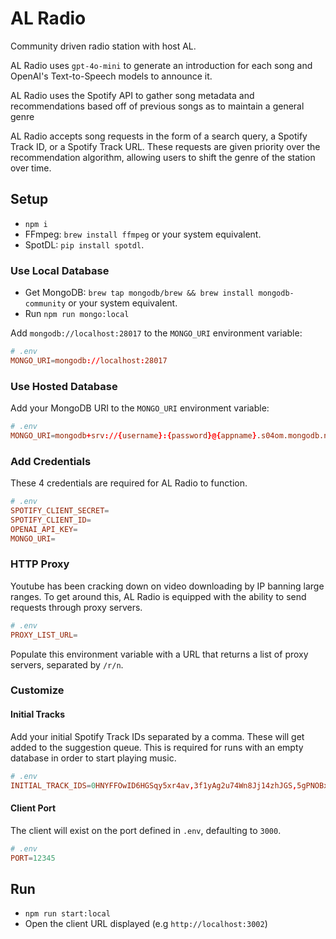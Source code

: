 # AL Radio

Community driven radio station with host AL.

AL Radio uses `gpt-4o-mini` to generate an introduction for each song and OpenAI's Text-to-Speech models to announce it.

AL Radio uses the Spotify API to gather song metadata and recommendations based off of previous songs as to maintain a general genre

AL Radio accepts song requests in the form of a search query, a Spotify Track ID, or a Spotify Track URL. These requests are given priority over the recommendation algorithm, allowing users to shift the genre of the station over time.

## Setup

- `npm i`
- FFmpeg: `brew install ffmpeg` or your system equivalent.
- SpotDL: `pip install spotdl`.

### Use Local Database

- Get MongoDB: `brew tap mongodb/brew && brew install mongodb-community` or your system equivalent.
- Run `npm run mongo:local`

Add `mongodb://localhost:28017` to the `MONGO_URI` environment variable:

```conf
# .env
MONGO_URI=mongodb://localhost:28017
```

### Use Hosted Database

Add your MongoDB URI to the `MONGO_URI` environment variable:

```conf
# .env
MONGO_URI=mongodb+srv://{username}:{password}@{appname}.s04om.mongodb.net/...
```

### Add Credentials

These 4 credentials are required for AL Radio to function.

```conf
# .env
SPOTIFY_CLIENT_SECRET=
SPOTIFY_CLIENT_ID=
OPENAI_API_KEY=
MONGO_URI=
```

### HTTP Proxy

Youtube has been cracking down on video downloading by IP banning large ranges. To get around this, AL Radio is equipped with the ability to send requests through proxy servers.

```conf
# .env
PROXY_LIST_URL=
```

Populate this environment variable with a URL that returns a list of proxy servers, separated by `/r/n`.

### Customize

#### Initial Tracks

Add your initial Spotify Track IDs separated by a comma. These will get added to the suggestion queue. This is required for runs with an empty database in order to start playing music.

```conf
# .env
INITIAL_TRACK_IDS=0HNYFFOwID6HGSqy5xr4av,3f1yAg2u74Wn8Jj14zhJGS,5gPNOBxIfT1Aap0Ji4L5xi,2T6esRR7vvAjJTYJFVIXxt,3NGpqL9pwQjWzb358tJMHM
```

#### Client Port

The client will exist on the port defined in `.env`, defaulting to `3000`.

```conf
# .env
PORT=12345
```

## Run

- `npm run start:local`
- Open the client URL displayed (e.g `http://localhost:3002`)

